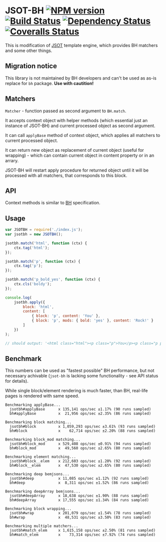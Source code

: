 # JSOT-BH [![NPM version][npm-image]][npm-url] [![Build Status][travis-image]][travis-url] [![Dependency Status][depstat-image]][depstat-url] [![Coveralls Status][coveralls-image]][coveralls-url]

This is modification of [JSOT](https://github.com/floatdrop/jsot) template engine, which provides BH matchers and some other things.

## Migration notice

This library is not maintained by BH developers and can't be used as as-is replace for `bh` package. __Use with cautition!__

## Matchers

`Matcher` - function passed as second argument to `BH.match`. 

It accepts context object with helper methods (which essential just an instance of JSOT-BH) and current processed object as second argument.

It can call `applyBase` method of context object, which applies all matchers to current processed object.  

It can return new object as replacement of current object (useful for wrapping) - which can contain current object in content property or in an arrary.

JSOT-BH will restart apply procedure for returned object until it will be processed with all matchers, that corresponds to this block.

## API

Context methods is similar to [BH](https://github.com/enb-make/bh#%D0%9A%D0%BB%D0%B0%D1%81%D1%81-ctx) specification.

## Usage

```js
var JSOTBH = require('./index.js');
var jsotbh = new JSOTBH();

jsotbh.match('html', function (ctx) {
    ctx.tag('html');
});

jsotbh.match('p', function (ctx) {
    ctx.tag('p');
});

jsotbh.match('p_bold_yes', function (ctx) {
    ctx.cls('boldy');
});

console.log(
    jsotbh.apply({
        block: 'html',
        content: [
            { block: 'p', content: 'You' },
            { block: 'p', mods: { bold: 'yes' }, content: 'Rock!' }
        ]
    })
);

// should output: '<html class="html"><p class="p">You</p><p class="p p_bold_yes boldy">Rock!</p></html>'
```

## Benchmark

This numbers can be used as "fastest possible" BH performance, but not necessary achivable (`jsot-bh` is lacking some functionality - see API status for details).

While single block/element rendering is much faster, than BH, real-life pages is rendered with same speed.

```
Benchmarking applyBase...
  jsotbh#applyBase      x 135,141 ops/sec ±1.17% (90 runs sampled)
  bh#applyBase          x  21,956 ops/sec ±2.35% (86 runs sampled)

Benchmarking block matching...
  jsotbh#block          x 1,059,293 ops/sec ±3.61% (93 runs sampled)
  bh#block              x    62,714 ops/sec ±2.20% (88 runs sampled)

Benchmarking block_mod matching...
  jsotbh#block_mod      x 529,408 ops/sec ±0.91% (94 runs sampled)
  bh#block_mod          x  49,560 ops/sec ±2.65% (80 runs sampled)

Benchmarking element matching...
  jsotbh#block__elem    x 212,603 ops/sec ±1.20% (92 runs sampled)
  bh#block__elem        x  47,530 ops/sec ±2.65% (80 runs sampled)

Benchmarking deep bemjsons...
  jsotbh#deep           x 11,085 ops/sec ±1.12% (92 runs sampled)
  bh#deep               x  8,311 ops/sec ±1.52% (86 runs sampled)

Benchmarking deepArray bemjsons...
  jsotbh#deepArray      x 18,638 ops/sec ±1.90% (88 runs sampled)
  bh#deepArray          x 17,555 ops/sec ±1.34% (84 runs sampled)

Benchmarking block wrapping...
  jsotbh#wrap           x 201,079 ops/sec ±1.54% (78 runs sampled)
  bh#wrap               x  48,531 ops/sec ±3.50% (83 runs sampled)

Benchmarking multiple matchers...
  jsotbh#match_elem     x 1,615,158 ops/sec ±2.50% (81 runs sampled)
  bh#match_elem         x    73,314 ops/sec ±7.92% (74 runs sampled)
```

[npm-url]: https://npmjs.org/package/jsot-bh
[npm-image]: http://img.shields.io/npm/v/jsot-bh.svg

[travis-url]: https://travis-ci.org/floatdrop/jsot-bh
[travis-image]: http://img.shields.io/travis/floatdrop/jsot-bh.svg

[depstat-url]: https://david-dm.org/floatdrop/jsot-bh
[depstat-image]: https://david-dm.org/floatdrop/jsot-bh.svg?theme=shields.io

[coveralls-url]: https://coveralls.io/r/floatdrop/jsot-bh
[coveralls-image]: http://img.shields.io/coveralls/floatdrop/jsot-bh/master.svg

